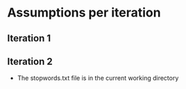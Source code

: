 # Assumptions per iteration

## Iteration 1

## Iteration 2
- The stopwords.txt file is in the current working directory

